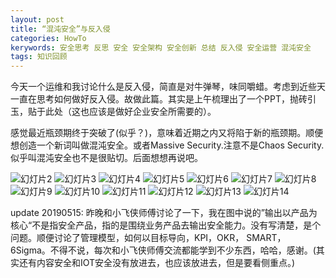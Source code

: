 ```yaml
---
layout: post
title: “混沌安全”与反入侵
categories: HowTo
kerywords: 安全思考 反思 安全 安全架构 安全创新 总结 反入侵 安全运营 混沌安全
tags: 知识回顾
---
```


今天一个运维和我讨论什么是反入侵，简直是对牛弹琴，味同嚼蜡。考虑到近些天一直在思考如何做好反入侵。故做此篇。其实是上午梳理出了一个PPT，抛砖引玉，贴于此处（这也应该是做好企业安全所需要的）。

感觉最近瓶颈期终于突破了(似乎？)，意味着近期之内又将陷于新的瓶颈期。顺便想创造一个新词叫做混沌安全。或者Massive Security.注意不是Chaos Security.似乎叫混沌安全也不是很贴切。后面想想再说吧。

![幻灯片2](https://user-images.githubusercontent.com/12653147/57699592-ac500300-768a-11e9-9d1b-c67cf9bbe352.PNG)
![幻灯片3](https://user-images.githubusercontent.com/12653147/57699594-ace89980-768a-11e9-9442-2f9e9b06edd7.PNG)
![幻灯片4](https://user-images.githubusercontent.com/12653147/57699595-ad813000-768a-11e9-9ca9-0e3b11a43b1a.PNG)
![幻灯片5](https://user-images.githubusercontent.com/12653147/57699598-ae19c680-768a-11e9-99e6-870f9acdbf60.PNG)
![幻灯片6](https://user-images.githubusercontent.com/12653147/57699599-aeb25d00-768a-11e9-9546-2d571218f97b.PNG)
![幻灯片7](https://user-images.githubusercontent.com/12653147/57699600-aeb25d00-768a-11e9-9d0c-ae9edb8a1ca3.PNG)
![幻灯片8](https://user-images.githubusercontent.com/12653147/57699601-af4af380-768a-11e9-9be5-1f4ea274b4be.PNG)
![幻灯片9](https://user-images.githubusercontent.com/12653147/57699602-af4af380-768a-11e9-965f-24369ab63610.PNG)
![幻灯片10](https://user-images.githubusercontent.com/12653147/57699603-afe38a00-768a-11e9-8846-fbba7f79725c.PNG)
![幻灯片11](https://user-images.githubusercontent.com/12653147/57699605-b07c2080-768a-11e9-8f73-5b58f24699d8.PNG)
![幻灯片12](https://user-images.githubusercontent.com/12653147/57699607-b07c2080-768a-11e9-8ac6-99da9039c772.PNG)
![幻灯片13](https://user-images.githubusercontent.com/12653147/57699610-b114b700-768a-11e9-8240-aa58c88711bf.PNG)
![幻灯片14](https://user-images.githubusercontent.com/12653147/57699612-b245e400-768a-11e9-8671-6fc8c6221563.PNG)

update 20190515:
昨晚和小飞侠师傅讨论了一下，我在图中说的”输出以产品为核心“不是指安全产品，指的是围绕业务产品去输出安全能力。没有写清楚，是个问题。顺便讨论了管理模型，如何以目标导向，KPI，OKR， SMART，6Sigma。不得不说，每次和小飞侠师傅交流都能学到不少东西，哈哈，感谢。(其实还有内容安全和IOT安全没有放进去，也应该放进去，但是要看侧重点。)
